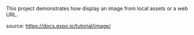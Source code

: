 This project demonstrates how display an image from local assets or a web URL.

source: https://docs.expo.io/tutorial/image/
